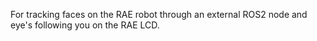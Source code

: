 For tracking faces on the RAE robot through an external ROS2 node and eye's following you on the RAE LCD.
